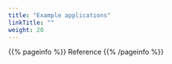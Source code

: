 ```yaml
---
title: "Example applications"
linkTitle: ""
weight: 20
---
```


{{% pageinfo %}}
Reference
{{% /pageinfo %}}
